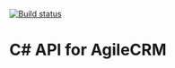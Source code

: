 [![Build status](https://ci.appveyor.com/api/projects/status/na2jqgp3n6b6ecbr?svg=true)](https://ci.appveyor.com/project/bartsaintgermain/sharpagilecrm)

# C# API for AgileCRM
